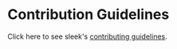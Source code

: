 # Contribution Guidelines

Click here to see sleek's [contributing guidelines](https://github.com/ransome1/sleek/wiki/Contributing-Guidelines).
